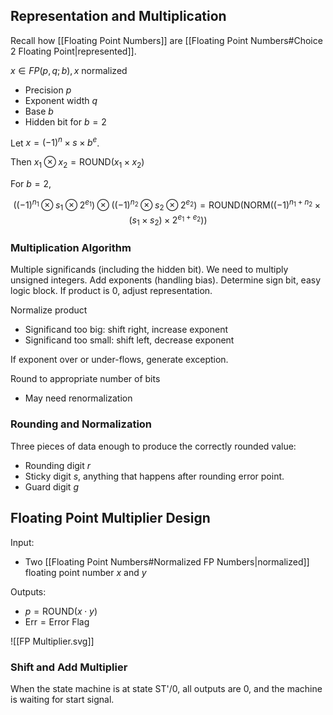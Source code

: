 ## Representation and Multiplication

Recall how [[Floating Point Numbers]] are [[Floating Point Numbers#Choice 2 Floating Point|represented]].

$x\in FP(p,q;b),x\text{ normalized}$
- Precision $p$
- Exponent width $q$
- Base $b$
- Hidden bit for $b = 2$

Let $x=(-1)^n\times s\times b^e$.

Then $x_{1} \otimes x_{2}=\text{ROUND}(x_{1}\times x_{2})$

For $b = 2$,

$$
((-1)^{n_{1}} \otimes s_{1} \otimes 2^{e_{1}}) \otimes ((-1)^{n_{2}} \otimes s_{2} \otimes 2^{e_{2}})=\text{ROUND}(\text{NORM}((-1)^{n_{1}+n_{2}}\times(s_{1}\times s_{2})\times 2^{e_{1}+e_{2}}))
$$

### Multiplication Algorithm

Multiple significands (including the hidden bit). 
We need to multiply unsigned integers. 
Add exponents (handling bias). 
Determine sign bit, easy logic block. 
If product is 0, adjust representation.

Normalize product
- Significand too big: shift right, increase exponent
- Significand too small: shift left, decrease exponent

If exponent over or under-flows, generate exception.

Round to appropriate number of bits
- May need renormalization


### Rounding and Normalization

Three pieces of data enough to produce the correctly rounded value:
- Rounding digit $r$
- Sticky digit $s$, anything that happens after rounding error point.
- Guard digit $g$

## Floating Point Multiplier Design

Input:
- Two [[Floating Point Numbers#Normalized FP Numbers|normalized]] floating point number $x$ and $y$

Outputs:
- $p=\text{ROUND}(x\cdot y)$
- $\text{Err}=\text{Error Flag}$

![[FP Multiplier.svg]]

### Shift and Add Multiplier

When the state machine is at state ST'/0, all outputs are 0, and the machine is waiting for start signal.

